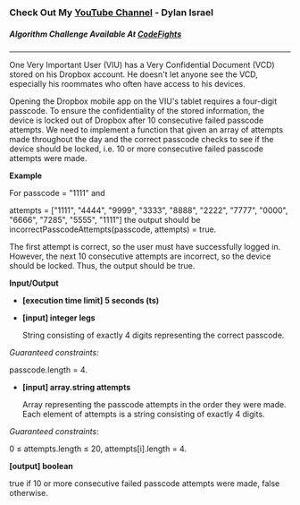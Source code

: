 ### Check Out My [YouTube Channel](https://www.YouTube.com/CodingTutorials360) - Dylan Israel

##### Algorithm Challenge Available At [CodeFights](https://codefights.com/company-challenges/dropbox/ffibMFaS7mzKZkAE3)
---
One Very Important User (VIU) has a Very Confidential Document (VCD) stored on his Dropbox account. He doesn't let anyone see the VCD, especially his roommates who often have access to his devices.

Opening the Dropbox mobile app on the VIU's tablet requires a four-digit passcode. To ensure the confidentiality of the stored information, the device is locked out of Dropbox after 10 consecutive failed passcode attempts. We need to implement a function that given an array of attempts made throughout the day and the correct passcode checks to see if the device should be locked, i.e. 10 or more consecutive failed passcode attempts were made.

**Example**

For
passcode = "1111" and

attempts = ["1111", "4444",
            "9999", "3333",
            "8888", "2222",
            "7777", "0000",
            "6666", "7285",
            "5555", "1111"]
            the output should be
incorrectPasscodeAttempts(passcode, attempts) = true.

The first attempt is correct, so the user must have successfully logged in. However, the next 10 consecutive attempts are incorrect, so the device should be locked. Thus, the output should be true.

**Input/Output**

- **[execution time limit] 5 seconds (ts)**
- **[input] integer legs**

    String consisting of exactly 4 digits representing the correct passcode.

*Guaranteed constraints:*

passcode.length = 4.

- **[input] array.string attempts**

   Array representing the passcode attempts in the order they were made. Each element of attempts is a string consisting of exactly 4 digits.

*Guaranteed constraints*:

0 ≤ attempts.length ≤ 20,
attempts[i].length = 4.

**[output] boolean** 

true if 10 or more consecutive failed passcode attempts were made, false otherwise.